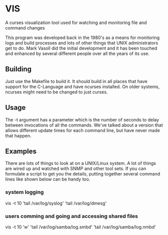 # VIS
A curses visualization tool used for watching and monitoring file and command changes

This program was developed back in the 1980's as a means for monitoring logs and build processes and lots of other things that UNIX administrators get to do.
Mark Vasoll did the initial development and it has been touched and enhanced by several different people over all the years of its use.

## Building
Just use the Makefile to build it.  It should build in all places that have support for the C-Language and have ncurses installed. On older systems,
ncurses might need to be changed to just curses.

## Usage
The -t argument has a parameter which is the number of seconds to delay between invocations of all the commands.  We've talked about a version that allows
different update times for each command line, but have never made that happen.

## Examples
There are lots of things to look at on a UNIX/Linux system.  A lot of things are wired up and watched with SNMP and other tool sets.  If you can formulate
a script to get you the details, putting together several command lines like shown below can be handy too.

### system logging
vis -t 10 'tail /var/log/syslog' 'tail /var/log/dmesg'

### users comming and going and accessing shared files
vis -t 10 'w' 'tail /var/log/samba/log.smbd' 'tail /var/log/samba/log.nmbd'
